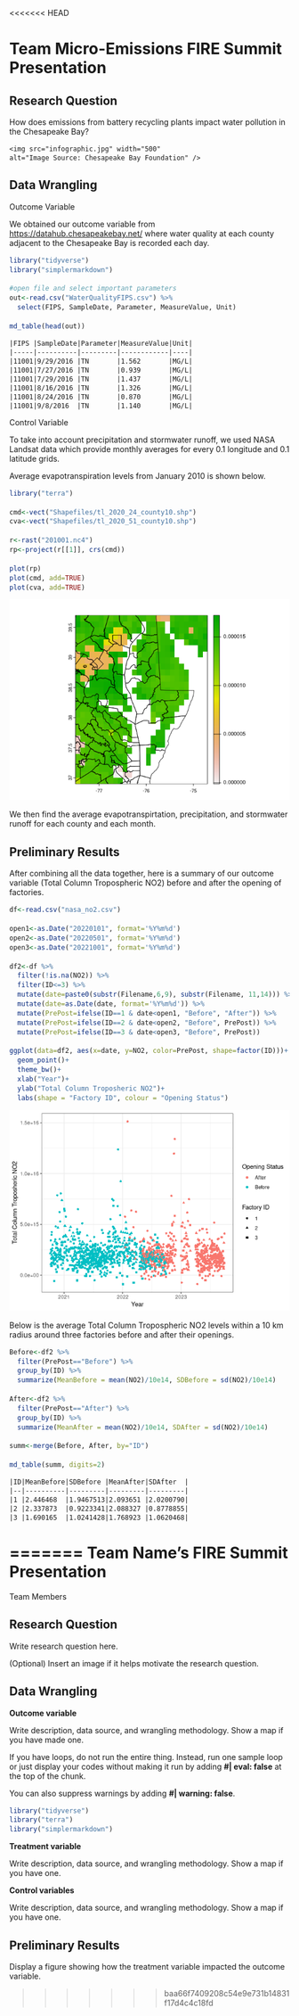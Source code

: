 <<<<<<< HEAD
# Team Micro-Emissions FIRE Summit Presentation

## Research Question

How does emissions from battery recycling plants impact water pollution in the Chesapeake Bay?

```{=html}
<img src="infographic.jpg" width="500"
alt="Image Source: Chesapeake Bay Foundation" />
```
## Data Wrangling

Outcome Variable

We obtained our outcome variable from <https://datahub.chesapeakebay.net/> where water quality at each county adjacent to the Chesapeake Bay is recorded each day.

``` r
library("tidyverse")
library("simplermarkdown")

#open file and select important parameters
out<-read.csv("WaterQualityFIPS.csv") %>%
  select(FIPS, SampleDate, Parameter, MeasureValue, Unit) 

md_table(head(out))
```

```         
|FIPS |SampleDate|Parameter|MeasureValue|Unit|
|-----|----------|---------|------------|----|
|11001|9/29/2016 |TN       |1.562       |MG/L|
|11001|7/27/2016 |TN       |0.939       |MG/L|
|11001|7/29/2016 |TN       |1.437       |MG/L|
|11001|8/16/2016 |TN       |1.326       |MG/L|
|11001|8/24/2016 |TN       |0.870       |MG/L|
|11001|9/8/2016  |TN       |1.140       |MG/L|
```

Control Variable

To take into account precipitation and stormwater runoff, we used NASA Landsat data which provide monthly averages for every 0.1 longitude and 0.1 latitude grids.

Average evapotranspiration levels from January 2010 is shown below.

``` r
library("terra")

cmd<-vect("Shapefiles/tl_2020_24_county10.shp")
cva<-vect("Shapefiles/tl_2020_51_county10.shp")

r<-rast("201001.nc4")
rp<-project(r[[1]], crs(cmd))

plot(rp)
plot(cmd, add=TRUE)
plot(cva, add=TRUE)
```

![](README_files/figure-commonmark/unnamed-chunk-2-1.png)

We then find the average evapotranspirtation, precipitation, and stormwater runoff for each county and each month.

## Preliminary Results

After combining all the data together, here is a summary of our outcome variable (Total Column Tropospheric NO2) before and after the opening of factories.

``` r
df<-read.csv("nasa_no2.csv")

open1<-as.Date("20220101", format='%Y%m%d')
open2<-as.Date("20220501", format='%Y%m%d')
open3<-as.Date("20221001", format='%Y%m%d')

df2<-df %>%
  filter(!is.na(NO2)) %>%
  filter(ID<=3) %>%
  mutate(date=paste0(substr(Filename,6,9), substr(Filename, 11,14))) %>%
  mutate(date=as.Date(date, format='%Y%m%d')) %>%
  mutate(PrePost=ifelse(ID==1 & date<open1, "Before", "After")) %>%
  mutate(PrePost=ifelse(ID==2 & date<open2, "Before", PrePost)) %>%
  mutate(PrePost=ifelse(ID==3 & date<open3, "Before", PrePost))

ggplot(data=df2, aes(x=date, y=NO2, color=PrePost, shape=factor(ID)))+
  geom_point()+
  theme_bw()+
  xlab("Year")+
  ylab("Total Column Troposheric NO2")+
  labs(shape = "Factory ID", colour = "Opening Status")
```

![](README_files/figure-commonmark/unnamed-chunk-3-1.png)

Below is the average Total Column Tropospheric NO2 levels within a 10 km radius around three factories before and after their openings.

``` r
Before<-df2 %>%
  filter(PrePost=="Before") %>%
  group_by(ID) %>%
  summarize(MeanBefore = mean(NO2)/10e14, SDBefore = sd(NO2)/10e14)

After<-df2 %>%
  filter(PrePost=="After") %>%
  group_by(ID) %>%
  summarize(MeanAfter = mean(NO2)/10e14, SDAfter = sd(NO2)/10e14)

summ<-merge(Before, After, by="ID") 

md_table(summ, digits=2)
```

```         
|ID|MeanBefore|SDBefore |MeanAfter|SDAfter  |
|--|----------|---------|---------|---------|
|1 |2.446468  |1.9467513|2.093651 |2.0200790|
|2 |2.337873  |0.9223341|2.088327 |0.8778855|
|3 |1.690165  |1.0241428|1.768923 |1.0620468|
```
=======
Team Name’s FIRE Summit Presentation
================
Team Members

## Research Question

Write research question here.

(Optional) Insert an image if it helps motivate the research question.

## Data Wrangling

**Outcome variable**

Write description, data source, and wrangling methodology. Show a map if
you have made one.

If you have loops, do not run the entire thing. Instead, run one sample
loop or just display your codes without making it run by adding **\#\|
eval: false** at the top of the chunk.

You can also suppress warnings by adding **\#\| warning: false**.

``` r
library("tidyverse")
library("terra")
library("simplermarkdown")
```

**Treatment variable**

Write description, data source, and wrangling methodology. Show a map if
you have one.

**Control variables**

Write description, data source, and wrangling methodology. Show a map if
you have one.

## Preliminary Results

Display a figure showing how the treatment variable impacted the outcome
variable.
>>>>>>> baa66f7409208c54e9e731b14831f17d4c4c18fd
